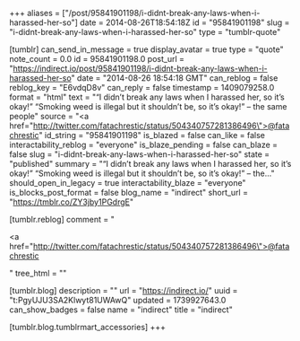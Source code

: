 +++
aliases = ["/post/95841901198/i-didnt-break-any-laws-when-i-harassed-her-so"]
date = 2014-08-26T18:54:18Z
id = "95841901198"
slug = "i-didnt-break-any-laws-when-i-harassed-her-so"
type = "tumblr-quote"

[tumblr]
can_send_in_message = true
display_avatar = true
type = "quote"
note_count = 0.0
id = 95841901198.0
post_url = "https://indirect.io/post/95841901198/i-didnt-break-any-laws-when-i-harassed-her-so"
date = "2014-08-26 18:54:18 GMT"
can_reblog = false
reblog_key = "E6vdqD8v"
can_reply = false
timestamp = 1409079258.0
format = "html"
text = "&ldquo;I didn&rsquo;t break any laws when I harassed her, so it&rsquo;s okay!&rdquo; &ldquo;Smoking weed is illegal but it shouldn&rsquo;t be, so it&rsquo;s okay!&rdquo; &ndash; the same people"
source = "<a href=\"http://twitter.com/fatachrestic/status/504340757281386496\">@fatachrestic</a>"
id_string = "95841901198"
is_blazed = false
can_like = false
interactability_reblog = "everyone"
is_blaze_pending = false
can_blaze = false
slug = "i-didnt-break-any-laws-when-i-harassed-her-so"
state = "published"
summary = "“I didn’t break any laws when I harassed her, so it’s okay!” “Smoking weed is illegal but it shouldn’t be, so it’s okay!” – the..."
should_open_in_legacy = true
interactability_blaze = "everyone"
is_blocks_post_format = false
blog_name = "indirect"
short_url = "https://tmblr.co/ZY3jby1PGdrgE"

[tumblr.reblog]
comment = "<p><a href=\"http://twitter.com/fatachrestic/status/504340757281386496\">@fatachrestic</a></p>"
tree_html = ""

[tumblr.blog]
description = ""
url = "https://indirect.io/"
uuid = "t:PgyUJU3SA2Klwyt81UWAwQ"
updated = 1739927643.0
can_show_badges = false
name = "indirect"
title = "indirect"

[tumblr.blog.tumblrmart_accessories]
+++

